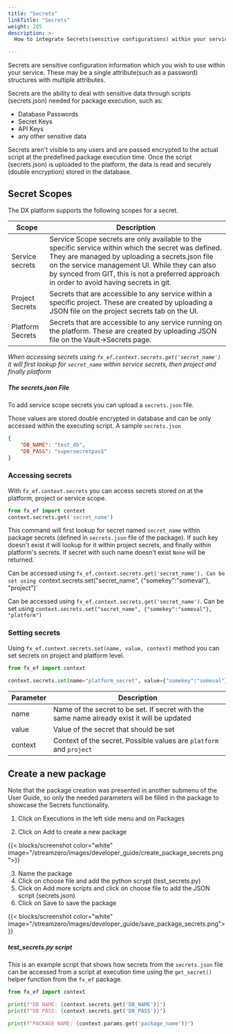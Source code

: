 ```yaml
---
title: "Secrets"
linkTitle: "Secrets"
weight: 205
description: >-
  How to integrate Secrets(sensitive configurations) within your services

---
```

Secrets are sensitive configuration information which you wish to use within your service. These may be a single attribute(such as a password) structures with multiple attributes.

Secrets are the ability to deal with sensitive data through scripts (secrets.json) needed for package execution, such as:

- Database Passwords 
- Secret Keys 
- API Keys
- any other sensitive data

Secrets aren't visible to any users and are passed encrypted to the actual script at the predefined package execution time. Once the script (secrets.json) is uploaded to the platform, the data is read and securely (double encryption) stored in the database.

## Secret Scopes

The DX platform supports the following scopes for a secret.

| Scope            | Description                                                  |
| ---------------- | ------------------------------------------------------------ |
| Service secrets  | Service Scope secrets are only available to the specific service within which the secret was defined. They are managed by uploading a secrets.json file on the service management UI. While they can also by synced from GIT, this is not a preferred approach in order to avoid having secrets in git. |
| Project Secrets  | Secrets that are accessible to any service within a specific project. These are created by uploading a JSON file on the project secrets tab on the UI. |
| Platform Secrets | Secrets that are accessible to any service running on the platform. These are created by uploading JSON file on the Vault->Secrets page. |

*When accessing secrets using `fx_ef.context.secrets.get('secret_name')` it will first lookup for `secret_name` within service secrets, then project and finally platform*

##### The secrets.json File

To add service scope secrets you can upload a `secrets.json` file.

Those values are stored double encrypted in database and can be only accessed within the executing script. A sample `secrets.json`

```json
{
    "DB_NAME": "test_db",
    "DB_PASS": "supersecretpas$"
}
```

### Accessing secrets

With `fx_ef.context.secrets` you can access secrets stored on at the platform, project or service scope.   



```python
from fx_ef import context
context.secrets.get('secret_name')
```



This command will first lookup for secret named `secret_name` within package secrets (defined in `secrets.json` file of the package). If such key doesn't exist it will lookup for it within project secrets, and finally within platform's secrets. If secret with such name doesn't exist `None` will be returned.

Can be accessed using `fx_ef.context.secrets.get('secret_name'). Can be set using `context.secrets.set("secret_name", {"somekey":"someval"}, "project")`

Can be accessed using `fx_ef.context.secrets.get('secret_name')`. Can be set using `context.secrets.set("secret_name", {"somekey":"someval"}, "platform")`

### Setting secrets

Using `fx_ef.context.secrets.set(name, value, context)` method you can set secrets on project and platform level.   

```python
from fx_ef import context

context.secrets.set(name="platform_secret", value={"somekey":"someval"}, context="platform")
```

| Parameter | Description                                                                                 |
|-----------|---------------------------------------------------------------------------------------------|
| name | Name of the secret to be set. If secret with the same name already exist it will be updated |
| value | Value of the secret that should be set |
| context | Context of the secret. Possible values are `platform` and `project` |



## Create a new package

Note that the package creation was presented in another submenu of the User Guide, so only the needed parameters will be filled in the package to showcase the Secrets functionality.

1. Click on Executions in the left side menu and on Packages

2. Click on Add to create a new package

{{< blocks/screenshot color="white" image="/streamzero/images/developer_guide/create_package_secrets.png">}}

3. Name the package
4. Click on choose file and add the python scrypt (test_secrets.py)
5. Click on Add more scripts and click on choose file to add the JSON script (secrets.json)
6. Click on Save to save the package

{{< blocks/screenshot color="white" image="/streamzero/images/developer_guide/save_package_secrets.png">}}

##### test_secrets.py script

This is an example script that shows how secrets from the `secrets.json` file can be accessed from a script at execution time using the `get_secret()` helper function from the `fx_ef` package.

```python
from fx_ef import context

print(f"DB NAME: {context.secrets.get('DB_NAME')}")
print(f"DB PASS: {context.secrets.get('DB_PASS')}")

print(f"PACKAGE NAME: {context.params.get('package_name')}")
```